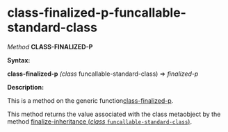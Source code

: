 class-finalized-p-funcallable-standard-class
============================================

*Method* **CLASS-FINALIZED-P**

**Syntax:**

**class-finalized-p** *(class* funcallable-standard-class) => *finalized-p*

**Description:**

This is a method on the generic function[class-finalized-p](class-finalized-p.md).

This method returns the value associated with the class metaobject by the method [finalize-inheritance (*class* `funcallable-standard-class`)](finalize-inheritance-funcallable-standard-class.md).
